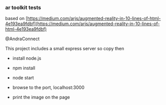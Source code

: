 ### ar toolkit tests ###

based on [https://medium.com/arjs/augmented-reality-in-10-lines-of-html-4e193ea9fdbf](https://medium.com/arjs/augmented-reality-in-10-lines-of-html-4e193ea9fdbf)

@AndraConnect

This project includes a small express server so copy then
- install node.js
- npm install
- node start

- browse to the port, localhost:3000
- print the image on the page

